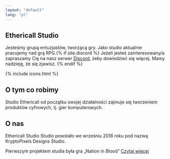 ```yaml
---
layout: "default"
lang: "pl"
---
```

<section class="hero-section">
<style>.content {margin: 0 !important}</style>
<div class="hero-grid">
<h1 class="hero-title">Ethericall Studio</h1>
<p class="hero-title2">
Jesteśmy grupą entuzjastów, tworzącą gry. Jako studio aktualnie pracujemy nad grą RPG.{% if site.discord %} Jeżeli jesteś zainteresowany/a zapraszamy Cię na nasz serwer <a href="{{ site.url }}{{ site.baseurl }}/discord-pl" class="perm-white">Discord</a>, żeby dowiedzieć się więcej. Mamy nadzieję, że się zjawisz.
{% endif %}</p>
<style>.footer .social-media {
display: none;
}
  
:root {
--media: #fff;
}
</style>
{% include icons.html %}
</div>
</section>
<section class="about">
<div class="about-1">
<h1>O tym co robimy</h1>
<p>Studio Ethericall od początku swojej działalności zajmuje się tworzeniem produktów cyfrowych, tj. gier komputerowych.</p>
</div>
<div class="about-2">
<h1>O nas</h1>
<p>Ethericall Studio
Studio powstało we wrześniu 2018 roku pod nazwą KryptoPixels Designs Studio.
  
Pierwszym projektem studia była gra „Nation in Blood”
<a href="https://ethericall.com/about-pl">Czytaj więcej</a></p>
</div>
</section>
